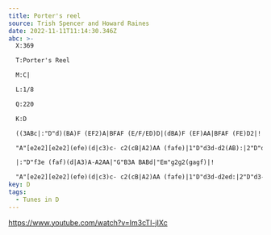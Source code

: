```yaml
---
title: Porter's reel
source: Trish Spencer and Howard Raines
date: 2022-11-11T11:14:30.346Z
abc: >-
  X:369

  T:Porter's Reel

  M:C|

  L:1/8

  Q:220

  K:D

  ((3ABc|:"D"d)(BA)F (EF2)A|BFAF (E/F/ED)D|(dBA)F (EF)AA|BFAF (FE)D2|!

  "A"[e2e2][e2e2](efe)(d|c3)c- c2(cB|A2)AA (fafe)|1"D"d3d-d2(AB):|2"D"d3-dd2ed|]!

  |:"D"f3e (faf)(d|A3)A-A2AA|"G"B3A BABd|"Em"g2g2(gagf)|!

  "A"[e2e2][e2e2](efe)(d|c3)c- c2(cB|A2)AA (fafe)|1"D"d3d-d2ed:|2"D"d3-dd4|]
key: D
tags:
  - Tunes in D
---
```

https://www.youtube.com/watch?v=Im3cTI-jIXc
